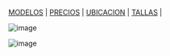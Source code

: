 [MODELOS](./MODELOS.MD) | [PRECIOS](./PRECIOS.MD) | [UBICACION](./UBICACION.MD) | [TALLAS](./TALLAS.MD) | 

![image](https://user-images.githubusercontent.com/100168748/158479941-2401c946-1002-4815-af15-5344d56e4485.png)


![image](https://user-images.githubusercontent.com/100168748/158479998-ed6b7a3b-4191-4b59-9086-bdeb579faf94.png)


